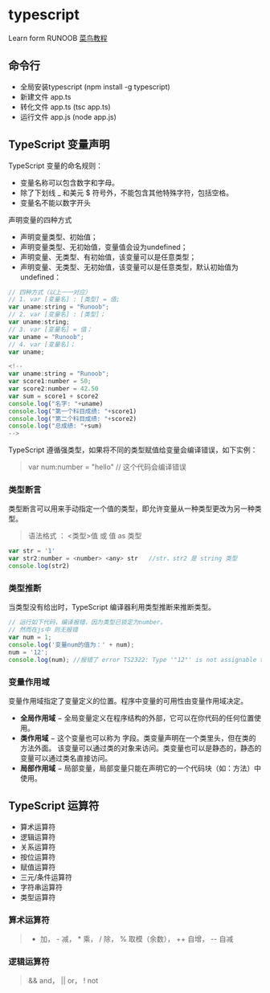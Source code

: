 # typescript
Learn form RUNOOB [菜鸟教程](https://www.runoob.com/typescript/ts-tutorial.html)

## 命令行
  - 全局安装typescript (npm install -g typescript)
  - 新建文件 app.ts
  - 转化文件 app.ts (tsc app.ts)
  - 运行文件 app.js (node app.js)

## TypeScript 变量声明 
  TypeScript 变量的命名规则：
  - 变量名称可以包含数字和字母。
  - 除了下划线 _ 和美元 $ 符号外，不能包含其他特殊字符，包括空格。
  - 变量名不能以数字开头

  声明变量的四种方式
  - 声明变量类型、初始值；
  - 声明变量类型、无初始值，变量值会设为undefined；
  - 声明变量、无类型、有初始值，该变量可以是任意类型；
  - 声明变量、无类型、无初始值，该变量可以是任意类型，默认初始值为 undefined：

  ```javascript
  // 四种方式（以上一一对应）
  // 1. var [变量名] : [类型] = 值;
  var uname:string = "Runoob";
  // 2. var [变量名] : [类型]；
  var uname:string;
  // 3. var [变量名] = 值；
  var uname = "Runoob";
  // 4. var [变量名]；
  var uname;

  <!-- 
  var uname:string = "Runoob";
  var score1:number = 50;
  var score2:number = 42.50
  var sum = score1 + score2
  console.log("名字: "+uname)
  console.log("第一个科目成绩: "+score1)
  console.log("第二个科目成绩: "+score2)
  console.log("总成绩: "+sum)
  -->
  ```

  TypeScript 遵循强类型，如果将不同的类型赋值给变量会编译错误，如下实例：
  > var num:number = "hello"     // 这个代码会编译错误

  ### 类型断言
  类型断言可以用来手动指定一个值的类型，即允许变量从一种类型更改为另一种类型。
  > 语法格式 ： <类型>值  或   值 as 类型
  ```javascript
  var str = '1' 
  var str2:number = <number> <any> str   //str、str2 是 string 类型
  console.log(str2)
  ```

  ### 类型推断
  当类型没有给出时，TypeScript 编译器利用类型推断来推断类型。
  ```javascript
  // 运行如下代码，编译报错，因为类型已锁定为number。
  // 然而在js中 则无报错
  var num = 1;
  console.log('变量num的值为：' + num);
  num = '12';
  console.log(num); //报错了 error TS2322: Type '"12"' is not assignable to type 'number'.
  ```

  ### 变量作用域
  变量作用域指定了变量定义的位置。程序中变量的可用性由变量作用域决定。

  - **全局作用域** − 全局变量定义在程序结构的外部，它可以在你代码的任何位置使用。
  - **类作用域** − 这个变量也可以称为 字段。类变量声明在一个类里头，但在类的方法外面。 该变量可以通过类的对象来访问。类变量也可以是静态的，静态的变量可以通过类名直接访问。
  - **局部作用域** − 局部变量，局部变量只能在声明它的一个代码块（如：方法）中使用。


## TypeScript 运算符
  - 算术运算符 
  - 逻辑运算符
  - 关系运算符
  - 按位运算符
  - 赋值运算符
  - 三元/条件运算符
  - 字符串运算符
  - 类型运算符

### 算术运算符
> + 加， - 减， * 乘， / 除， % 取模（余数）， ++ 自增， -- 自减

### 逻辑运算符
> && and， || or， ! not